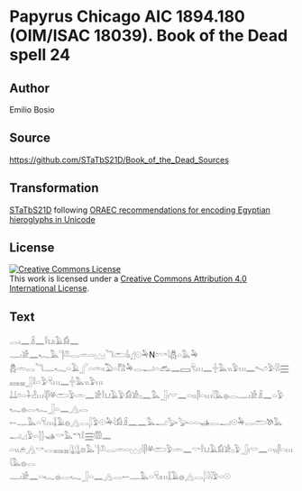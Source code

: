 # Papyrus Chicago AIC 1894.180 (OIM/ISAC 18039). Book of the Dead spell 24

## Author 

Emilio Bosio

## Source 

https://github.com/STaTbS21D/Book_of_the_Dead_Sources

## Transformation 

[STaTbS21D](https://statbs21d.github.io/) following [ORAEC recommendations for encoding Egyptian hieroglyphs in Unicode](https://github.com/oraec/recommendations-encoding-hieroglyphs)

## License 

<a rel="license" href="http://creativecommons.org/licenses/by/4.0/"><img alt="Creative Commons License" style="border-width:0" src="https://i.creativecommons.org/l/by/4.0/88x31.png" /></a><br />This work is licensed under a <a rel="license" href="http://creativecommons.org/licenses/by/4.0/">Creative Commons Attribution 4.0 International License</a>.

## Text 

<hiero>𓂋𓏤𓈖𓏎𓈖𓎛𓂓𓏤𓄿𓀁𓈖<br>
𓊃𓏤𓀀𓈖𓆑𓅓𓊹𓌨𓂋𓏛𓏏𓈉𓆓𓂧𓌃𓏤𓊨𓇳𓅆N𓏌𓎡𓇋𓆣𓏏𓅓𓅆<br>
𓆣𓏛𓂋𓆓𓊃𓆑𓏏𓄿𓂾𓏏𓏛𓏤𓅐𓏏𓀗𓅆𓂋𓂝𓏏𓃹𓈖𓈙𓄛𓏥𓈖𓏶𓅓𓏭𓅱𓏥𓈖𓍇𓏌𓅱𓇋𓇋𓈗𓈘𓈇𓃀𓎛𓏏𓅱𓄛𓏥𓈖𓏶𓅓𓏭𓅱𓏥<br>
𓍑𓍑𓏌𓏏𓇑𓁐𓏥𓇋𓋴𓋬𓂧𓅱𓏛𓈖𓀀𓎛𓂓𓄿𓅱𓀁𓀀𓊪𓈖𓅓𓃀𓏤𓎟𓈖𓏏𓏭𓋴𓏏𓏥𓇋𓅓𓐍𓂋𓊃𓏤𓀀𓏎𓈖𓏏𓅱𓆑𓐍𓂋𓆑𓃀𓏏𓈖𓂻𓂋<br>
𓍿𓊃𓅓𓏏𓄛𓏥𓆼𓄿𓐍𓂻𓂋𓆄𓅱𓇳𓅆𓇋𓀁𓏎𓈖𓈖𓅓𓂝𓅬𓅬𓏏𓏏𓊛𓂋𓂝𓇳𓅆𓂋𓂧𓌗𓅓𓂝𓈎𓅱𓏏𓂭𓂭𓊛𓎡𓅓𓎔𓎛𓈗𓏃𓈖<br>
𓏏𓏭𓂉𓂻𓎡𓂋𓈘𓈇𓊮𓊮𓊖𓅓𓊹𓌨𓂋𓏛𓏏𓈉𓇋𓋴𓋬𓂧𓅱𓏛𓈖𓎡𓎛𓂓𓄿𓀁𓀀𓊪𓅱𓃀𓏤𓎟𓈖𓏏𓏭𓋴𓏏𓏥𓇋𓅓𓐍𓂋<br>
𓊃𓏤𓀀𓈖𓏏𓆑𓐍𓂋𓆑𓃀𓏏𓈖𓂻𓂋𓍿𓊃𓅓𓏏𓄛𓏤𓏥𓆼𓄿𓐍𓂻𓂋𓆄𓇋𓇋𓅱𓏏𓇳<br></hiero>